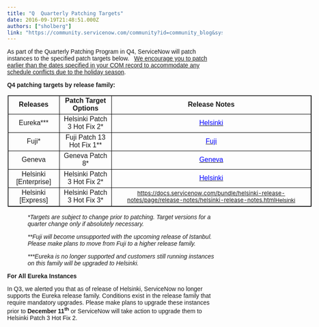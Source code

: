 ```yaml
---
title: "Q  Quarterly Patching Targets"
date: 2016-09-19T21:48:51.000Z
authors: ["sholberg"]
link: "https://community.servicenow.com/community?id=community_blog&sys_id=544daee5dbd0dbc01dcaf3231f96190c"
---
```

<p><span style="font-family: 'Calibri',sans-serif;">As part of the Quarterly Patching Program in Q4, ServiceNow will patch instances to the specified patch targets below.   <span style="text-decoration: underline;">We encourage you to patch earlier than the dates specified in your <a title="i.service-now.com/kb_view.do?sysparm_article=KB0551423" href="https://hi.service-now.com/kb_view.do?sysparm_article=KB0551423">COM record</a> to accommodate any schedule conflicts due to the holiday season</span>.</span></p><p></p><p><strong style="font-family: 'Calibri',sans-serif;">Q4 patching targets by release family:</strong> </p><table border="1" cellpadding="0" cellspacing="0" style="margin-left: 0.4pt; width: 712px;"><tbody><tr><td style="border: solid windowtext 1.0pt;"><p align="center" style="margin-top: auto; margin-bottom: auto; text-align: center;"><strong style="font-family: 'Calibri',sans-serif;">Releases</strong> </p></td><td style="border: solid windowtext 1.0pt; border-left: none;"><p align="center" style="margin-top: auto; margin-bottom: auto; text-align: center;"><strong style="font-family: 'Calibri',sans-serif;">Patch Target Options</strong> </p></td><td style="border: solid windowtext 1.0pt; border-left: none;"><p align="center" style="margin-top: auto; margin-bottom: auto; text-align: center;"><strong style="font-family: 'Calibri',sans-serif;">Release Notes</strong> </p></td></tr><tr><td style="border: solid windowtext 1.0pt; border-top: none;"><p align="center" style="margin-top: auto; margin-bottom: auto; text-align: center;"><span style="font-family: 'Calibri',sans-serif;">Eureka*** </span></p></td><td style="border-top: none; border-left: none; border-bottom: solid windowtext 1.0pt; border-right: solid windowtext 1.0pt;"><p align="center" style="margin-top: auto; margin-bottom: auto; text-align: center;"><span style="font-family: 'Calibri',sans-serif;">Helsinki Patch 3 Hot Fix 2* </span></p></td><td style="border-top: none; border-left: none; border-bottom: solid windowtext 1.0pt; border-right: solid windowtext 1.0pt;"><p align="center" style="margin-top: auto; margin-bottom: auto; text-align: center;"><a href="https://docs.servicenow.com/bundle/helsinki-release-notes/page/release-notes/helsinki-release-notes.html"><span style="font-family: 'Calibri',sans-serif; color: blue;">Helsinki</span></a> </p></td></tr><tr><td style="border: solid windowtext 1.0pt; border-top: none;"><p align="center" style="margin-top: auto; margin-bottom: auto; text-align: center;"><span style="font-family: 'Calibri',sans-serif;">Fuji*</span></p></td><td style="border-top: none; border-left: none; border-bottom: solid windowtext 1.0pt; border-right: solid windowtext 1.0pt;"><p align="center" style="margin-top: auto; margin-bottom: auto; text-align: center;"><span style="font-family: 'Calibri',sans-serif;">Fuji Patch 13 Hot Fix 1**</span></p></td><td style="border-top: none; border-left: none; border-bottom: solid windowtext 1.0pt; border-right: solid windowtext 1.0pt;"><p align="center" style="margin-top: auto; margin-bottom: auto; text-align: center;"><a href="http://wiki.servicenow.com/index.php?title=Release_Notes"><span style="font-family: 'Calibri',sans-serif; color: blue;">Fuji</span></a> </p></td></tr><tr><td style="border: solid windowtext 1.0pt; border-top: none;"><p align="center" style="margin-top: auto; margin-bottom: auto; text-align: center;"><span style="font-family: 'Calibri',sans-serif;">Geneva </span></p></td><td style="border-top: none; border-left: none; border-bottom: solid windowtext 1.0pt; border-right: solid windowtext 1.0pt;"><p align="center" style="margin-top: auto; margin-bottom: auto; text-align: center;"><span style="font-family: 'Calibri',sans-serif;">Geneva Patch 8* </span></p></td><td style="border-top: none; border-left: none; border-bottom: solid windowtext 1.0pt; border-right: solid windowtext 1.0pt;"><p align="center" style="margin-top: auto; margin-bottom: auto; text-align: center;"><a href="https://docs.servicenow.com/release_notes/geneva-release-notes.html"><span style="font-family: 'Calibri',sans-serif; color: blue;">Geneva</span></a> </p></td></tr><tr><td style="border: solid windowtext 1.0pt; border-top: none;"><p align="center" style="margin-top: auto; margin-bottom: auto; text-align: center;"><span style="font-family: 'Calibri',sans-serif;">Helsinki [Enterprise]</span></p></td><td style="border-top: none; border-left: none; border-bottom: solid windowtext 1.0pt; border-right: solid windowtext 1.0pt;"><p align="center" style="margin-top: auto; margin-bottom: auto; text-align: center;"><span style="font-family: 'Calibri',sans-serif;">Helsinki Patch 3 Hot Fix 2* </span></p></td><td style="border-top: none; border-left: none; border-bottom: solid windowtext 1.0pt; border-right: solid windowtext 1.0pt;"><p align="center" style="margin-top: auto; margin-bottom: auto; text-align: center;"><a href="https://docs.servicenow.com/bundle/helsinki-release-notes/page/release-notes/helsinki-release-notes.html"><span style="font-family: 'Calibri',sans-serif; color: blue;">Helsinki</span></a> </p></td></tr><tr><td style="border-right: 1pt solid windowtext; border-bottom: 1pt solid windowtext; border-left: 1pt solid windowtext; border-top: none; text-align: center;"><span style="font-family: Calibri, sans-serif; text-align: center;">Helsinki [Express]</span></td><td style="border-top: none; border-left: none; border-bottom: 1pt solid windowtext; border-right: 1pt solid windowtext; text-align: center;"><span style="font-family: Calibri, sans-serif; text-align: center;">Helsinki Patch 3 Hot Fix 3* </span></td><td style="border-top: none; border-left: none; border-bottom: 1pt solid windowtext; border-right: 1pt solid windowtext; text-align: center;"><span style="font-size: 10pt;"><a title="ocs.servicenow.com/bundle/helsinki-release-notes/page/release-notes/helsinki-release-notes.html" href="https://docs.servicenow.com/bundle/helsinki-release-notes/page/release-notes/helsinki-release-notes.html" style="text-align: center;">https://docs.servicenow.com/bundle/helsinki-release-notes/page/release-notes/helsinki-release-notes.html</a><a href="https://express.servicenow.com/support/documentation/release-notes-hp3hf3-exp/"><span style="font-family: 'Arial',sans-serif;">Helsinki</span></a></span></td></tr></tbody></table><p style="margin-left: .5in;"><em style="font-family: 'Calibri',sans-serif;">*Targets are subject to change prior to patching. Target versions for a quarter change only if absolutely necessary.</em> </p><p style="margin-left: .5in;"><em style="font-family: 'Calibri',sans-serif;">**Fuji will become unsupported with the upcoming release of Istanbul. Please make plans to move from Fuji to a higher release family.</em> </p><p style="margin-left: .5in;"><em style="font-family: 'Calibri',sans-serif;">***Eureka is no longer supported and customers still running instances on this family will be upgraded to Helsinki.</em> </p><p style="margin-left: .5in;"></p><p><strong style="font-family: 'Calibri',sans-serif;">For All Eureka Instances </strong> </p><p><span style="font-family: 'Calibri',sans-serif;">In Q3, we alerted you that as of release of Helsinki, ServiceNow no longer supports the Eureka release family. Conditions exist in the release family that require mandatory upgrades. Please make plans to upgrade these instances prior to <strong>December 11<sup>th</sup></strong> or ServiceNow will take action to upgrade them to Helsinki Patch 3 Hot Fix 2. </span></p>